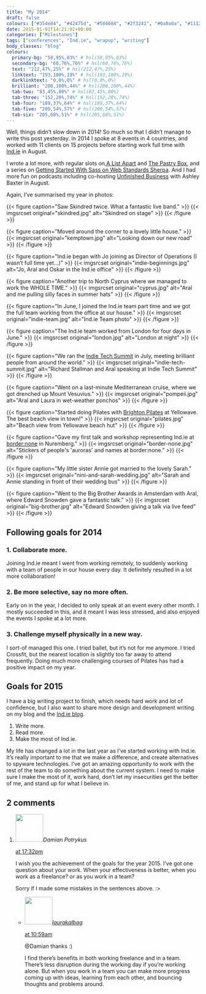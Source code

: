 ```yaml
---
title: "My 2014"
draft: false
colours: ["#354e84", "#42475d", "#504684", "#2f3241", "#0a0a0a", "#111217", "#2d2d2d"]
date: 2015-01-01T14:21:02+00:00
categories: ["Milestones"]
tags: ["conferences", "Ind.ie", "wrapup", "writing"]
body_classes: "blog"
colours:
  primary-bg: "58,95%,83%" # hsl(58,95%,83%)
  secondary-bg: "60,76%,76%" # hsl(60,76%,76%)
  text: "212,47%,25%" # hsl(212,47%,25%)
  linktext: "193,100%,19%" # hsl(193,100%,19%)
  darklinktext: "0,0%,0%" # hsl(0,0%,0%)
  brilliant: "208,100%,44%" # hsl(208,100%,44%)
  tab-two: "83,45%,80%" # hsl(83,45%,80%)
  tab-three: "152,28%,74%" # hsl(152,28%,74%)
  tab-four: "189,37%,64%" # hsl(189,37%,64%)
  tab-five: "200,54%,57%" # hsl(200,54%,57%)
  tab-six: "205,68%,51%" # hsl(205,68%,51%)
---
```


Well, things didn’t slow down in 2014! So much so that I didn’t manage to write this post yesterday. In 2014 I spoke at 8 events in 4 countries, and worked with 11 clients on 15 projects before starting work full time with [Ind.ie](https://ind.ie) in August.

I wrote a lot more, with regular slots on[ A List Apart](http://alistapart.com/author/laurakalbag) and [The Pastry Box](https://the-pastry-box-project.net/baker/laura-kalbag), and a series on [Getting Started With Sass on Web Standards Sherpa](http://webstandardssherpa.com/about/authors/laura-kalbag/). And I had more fun on podcasts including co-hosting [Unfinished Business](http://unfinished.bz) with Ashley Baxter in August.

Again, I’ve summarised my year in photos:

{{< figure caption="Saw Skindred twice. What a fantastic live band." >}}
  {{< imgsrcset original="skindred.jpg" alt="Skindred on stage" >}}
{{< /figure >}}

{{< figure caption="Moved around the corner to a lovely little house." >}}
  {{< imgsrcset original="kemptown.jpg" alt="Looking down our new road" >}}
{{< /figure >}}

{{< figure caption="Ind.ie began with Jo joining as Director of Operations (I wasn’t full time yet…)" >}}
  {{< imgsrcset original="indie-beginnings.jpg" alt="Jo, Aral and Oskar in the Ind.ie office" >}}
{{< /figure >}}

{{< figure caption="Another trip to North Cyprus where we managed to work the WHOLE TIME." >}}
  {{< imgsrcset original="cyprus.jpg" alt="Aral and me pulling silly faces in summer hats" >}}
{{< /figure >}}

{{< figure caption="In June, I joined the Ind.ie team part time and we got the full team working from the office at our house." >}}
  {{< imgsrcset original="indie-team.jpg" alt="Ind.ie Team photo" >}}
{{< /figure >}}

{{< figure caption="The Ind.ie team worked from London for four days in June." >}}
  {{< imgsrcset original="london.jpg" alt="London at night" >}}
{{< /figure >}}

{{< figure caption="We ran the [Indie Tech Summit](https://ind.ie/about/summit) in July, meeting brilliant people from around the world." >}}
  {{< imgsrcset original="indie-tech-summit.jpg" alt="Richard Stallman and Aral speaking at Indie Tech Summit" >}}
{{< /figure >}}

{{< figure caption="Went on a last-minute Mediterranean cruise, where we got drenched up Mount Vesuvius." >}}
  {{< imgsrcset original="pompeii.jpg" alt="Aral and Laura in wet-weather ponchos" >}}
{{< /figure >}}

{{< figure caption="Started doing Pilates with [Brighton Pilates](http://www.brightonpilates.co.uk) at Yellowave. The best beach view in town!" >}}
  {{< imgsrcset original="pilates.jpg" alt="Beach view from Yellowave beach hut" >}}
{{< /figure >}}

{{< figure caption="Gave my first talk and workshop representing Ind.ie at [border:none](https://border-none.net/2014) in Nuremberg." >}}
  {{< imgsrcset original="border-none.jpg" alt="Stickers of people's 'auroras' and names at border:none." >}}
{{< /figure >}}

{{< figure caption="My little sister Annie got married to the lovely Sarah." >}}
  {{< imgsrcset original="nini-and-sarah-wedding.jpg" alt="Sarah and Annie standing in front of their wedding bus" >}}
{{< /figure >}}

{{< figure caption="Went to the Big Brother Awards in Amsterdam with Aral, where Edward Snowden gave a fantastic talk." >}}
  {{< imgsrcset original="big-brother.jpg" alt="Edward Snowden giving a talk via live feed" >}}
{{< /figure >}}

## Following goals for 2014

### 1. Collaborate more.

Joining Ind.ie meant I went from working remotely, to suddenly working with a team of people in our house every day. It definitely resulted in a lot more collaboration!

### 2. Be more selective, say no more often.

Early on in the year, I decided to only speak at an event every other month. I mostly succeeded in this, and it meant I was less stressed, and also enjoyed the events I spoke at a lot more.

### 3. Challenge myself physically in a new way.

I sort-of managed this one. I tried ballet, but it’s not for me anymore. I tried Crossfit, but the nearest location is slightly too far away to attend frequently. Doing much more challenging courses of Pilates has had a positive impact on my year.

## Goals for 2015

I have a big writing project to finish, which needs hard work and lot of confidence, but I also want to share more design and development writing on my blog and the [Ind.ie blog](https://ind.ie/about/blog).

1. Write more.
2. Read more.
3. Make the most of Ind.ie.

My life has changed a lot in the last year as I’ve started working with Ind.ie. It’s really important to me that we make a difference, and create alternatives to spyware technologies. I’ve got an amazing opportunity to work with the rest of the team to do something about the current system. I need to make sure I make the most of it, work hard, don’t let my insecurities get the better of me, and stand up for what I believe in.

## 2 comments

<ol class="commentlist">
	<li class="comment even thread-even depth-1" id="li-comment-134345">
			<div class="comment-author vcard">
			<img alt='' src='https://secure.gravatar.com/avatar/5c25f32aea5aa15f5b84fddad21bc54d?s=72&amp;d=mm&amp;r=g' srcset='https://secure.gravatar.com/avatar/5c25f32aea5aa15f5b84fddad21bc54d?s=144&amp;d=mm&amp;r=g 2x' class='avatar avatar-72 photo' height='72' width='72' /><cite class="fn">Damian Potrykus</cite>
				<aside class="comment-meta commentmetadata"><p><a href="#comment-134345"><time datetime="2015-01-01T17:32:17+00:00" pubdate class="published">
		 at <span class="hours">17:32pm</span></time></a></p>
	</aside>
	</div>
	<div class="comment-entry">
		I wish you the achievement of the goals for the year 2015. I’ve got one question about your work.  When your effectiveness is better, when you work as a freelance? or as you work in a team?

Sorry if I made some mistakes in the sentences above. :&gt;
	</div>
	<ul class="children">
		<li class="comment byuser comment-author-laurakalbag bypostauthor odd alt depth-2" id="li-comment-134724">
			<div class="comment-author vcard">
			<img alt='' src='https://secure.gravatar.com/avatar/1fdeaf38709c0e27b603515b052903f6?s=72&amp;d=mm&amp;r=g' srcset='https://secure.gravatar.com/avatar/1fdeaf38709c0e27b603515b052903f6?s=144&amp;d=mm&amp;r=g 2x' class='avatar avatar-72 photo' height='72' width='72' /><cite class="fn"><a href='http://laurakalbag.wpengine.com' rel='external nofollow' class='url'>laurakalbag</a></cite>
				<aside class="comment-meta commentmetadata"><p><a href="#comment-134724"><time datetime="2015-01-02T10:59:46+00:00" pubdate class="published">
		 at <span class="hours">10:59am</span></time></a></p>
	</aside>
	</div>
	<div class="comment-entry">
		@Damian thanks :)

I find there’s benefits in both working freelance and in a team. There’s less disruption during the working day if you’re working alone. But when you work in a team you can make more progress coming up with ideas, learning from each other, and bouncing thoughts and problems around.
		</div>
	</li>
</ol>
